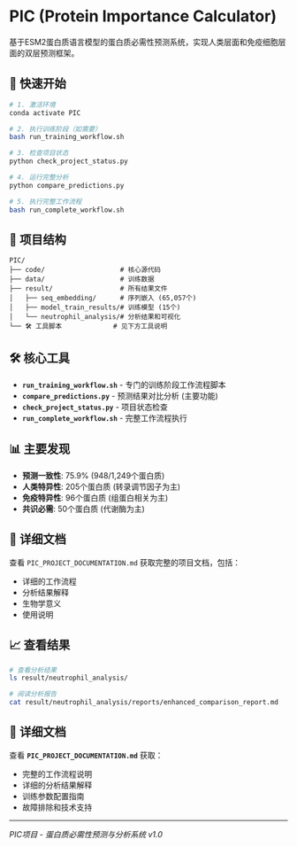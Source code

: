 # PIC (Protein Importance Calculator)

基于ESM2蛋白质语言模型的蛋白质必需性预测系统，实现人类层面和免疫细胞层面的双层预测框架。

## 🚀 快速开始

```bash
# 1. 激活环境
conda activate PIC

# 2. 执行训练阶段（如需要）
bash run_training_workflow.sh

# 3. 检查项目状态
python check_project_status.py

# 4. 运行完整分析
python compare_predictions.py

# 5. 执行完整工作流程
bash run_complete_workflow.sh
```

## 📁 项目结构

```
PIC/
├── code/                   # 核心源代码
├── data/                   # 训练数据
├── result/                 # 所有结果文件
│   ├── seq_embedding/      # 序列嵌入 (65,057个)
│   ├── model_train_results/# 训练模型 (15个)
│   └── neutrophil_analysis/# 分析结果和可视化
└── 🛠️ 工具脚本             # 见下方工具说明
```

## 🛠️ 核心工具

- **`run_training_workflow.sh`** - 专门的训练阶段工作流程脚本
- **`compare_predictions.py`** - 预测结果对比分析 (主要功能)
- **`check_project_status.py`** - 项目状态检查
- **`run_complete_workflow.sh`** - 完整工作流程执行

## 📊 主要发现

- **预测一致性**: 75.9% (948/1,249个蛋白质)
- **人类特异性**: 205个蛋白质 (转录调节因子为主)
- **免疫特异性**: 96个蛋白质 (组蛋白相关为主)
- **共识必需**: 50个蛋白质 (代谢酶为主)

## 📖 详细文档

查看 `PIC_PROJECT_DOCUMENTATION.md` 获取完整的项目文档，包括：
- 详细的工作流程
- 分析结果解释
- 生物学意义
- 使用说明

## 📈 查看结果

```bash
# 查看分析结果
ls result/neutrophil_analysis/

# 阅读分析报告
cat result/neutrophil_analysis/reports/enhanced_comparison_report.md
```

## 📖 详细文档

查看 **`PIC_PROJECT_DOCUMENTATION.md`** 获取：
- 完整的工作流程说明
- 详细的分析结果解释
- 训练参数配置指南
- 故障排除和技术支持

---

*PIC项目 - 蛋白质必需性预测与分析系统 v1.0*
